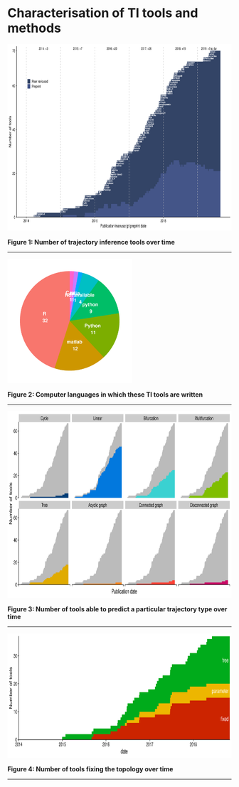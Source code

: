 
# Characterisation of TI tools and methods

<p>
<a name = 'fig_tool_ordering'></a> <img src = "n_tools_over_time.png" width = "840" height = "420" />
</p>
<p>
<strong>Figure 1: Number of trajectory inference tools over time</strong>
</p>

------------------------------------------------------------------------

<p>
<a name = 'fig_platforms'></a> <img src = "platforms.png" width = "280" height = "280" />
</p>
<p>
<strong>Figure 2: Computer languages in which these TI tools are written</strong>
</p>

------------------------------------------------------------------------

<p>
<a name = 'fig_tool_trajectory_types_over_time'></a> <img src = "tool_trajectory_types_over_time.png" width = "840" height = "420" />
</p>
<p>
<strong>Figure 3: Number of tools able to predict a particular trajectory type over time</strong>
</p>

------------------------------------------------------------------------

<p>
<a name = 'fig_topology_inference_timeline'></a> <img src = "topology_inference_timeline.png" width = "840" height = "280" />
</p>
<p>
<strong>Figure 4: Number of tools fixing the topology over time</strong>
</p>

------------------------------------------------------------------------
